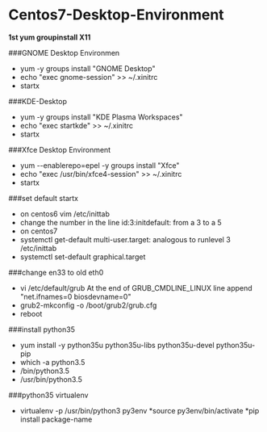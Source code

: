# Centos7-Desktop-Environment

**1st yum groupinstall X11**

###GNOME Desktop Environmen
   
* yum -y groups install "GNOME Desktop" 
*  echo "exec gnome-session" >> ~/.xinitrc
* startx 

###KDE-Desktop
* yum -y groups install "KDE Plasma Workspaces" 
* echo "exec startkde" >> ~/.xinitrc
* startx
  
###Xfce Desktop Environment
  
* yum --enablerepo=epel -y groups install "Xfce" 
* echo "exec /usr/bin/xfce4-session" >> ~/.xinitrc 
* startx

###set default startx 
* on centos6 vim /etc/inittab
* change the number in the line id:3:initdefault: from a 3 to a 5
* on centos7 
* systemctl get-default  multi-user.target: analogous to runlevel 3 /etc/inittab
* systemctl set-default graphical.target

###change en33 to old eth0
* vi /etc/default/grub  At the end of GRUB_CMDLINE_LINUX line append "net.ifnames=0 biosdevname=0"
* grub2-mkconfig -o /boot/grub2/grub.cfg
* reboot

###install python35
* yum install -y python35u python35u-libs python35u-devel python35u-pip
* which -a python3.5
* /bin/python3.5
* /usr/bin/python3.5

###python35 virtualenv
* virtualenv -p /usr/bin/python3 py3env
*source py3env/bin/activate
*pip install package-name
